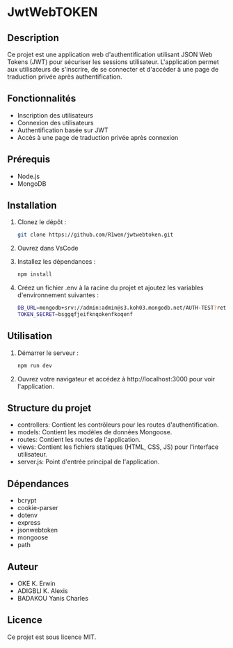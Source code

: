 # JwtWebTOKEN

## Description

Ce projet est une application web d'authentification utilisant JSON Web Tokens (JWT) pour sécuriser les sessions utilisateur. L'application permet aux utilisateurs de s'inscrire, de se connecter et d'accéder à une page de traduction privée après authentification.

## Fonctionnalités

- Inscription des utilisateurs
- Connexion des utilisateurs
- Authentification basée sur JWT
- Accès à une page de traduction privée après connexion

## Prérequis

- Node.js
- MongoDB

## Installation

1. Clonez le dépôt :

   ```sh
   git clone https://github.com/R1wen/jwtwebtoken.git

   ```

2. Ouvrez dans VsCode

3. Installez les dépendances :

   ```sh
   npm install

   ```

4. Créez un fichier .env à la racine du projet et ajoutez les variables d'environnement suivantes :
   ```sh
   DB_URL=mongodb+srv://admin:admin@s3.koh03.mongodb.net/AUTH-TEST?retryWrites=true&w=majority&appName=s3
   TOKEN_SECRET=bsggqfjeifknqokenfkoqenf
   ```

## Utilisation

1. Démarrer le serveur :

   ```sh
   npm run dev

   ```

2. Ouvrez votre navigateur et accédez à http://localhost:3000 pour voir l'application.

## Structure du projet

- controllers: Contient les contrôleurs pour les routes d'authentification.
- models: Contient les modèles de données Mongoose.
- routes: Contient les routes de l'application.
- views: Contient les fichiers statiques (HTML, CSS, JS) pour l'interface utilisateur.
- server.js: Point d'entrée principal de l'application.

## Dépendances

- bcrypt
- cookie-parser
- dotenv
- express
- jsonwebtoken
- mongoose
- path

## Auteur

- OKE K. Erwin
- ADIGBLI K. Alexis
- BADAKOU Yanis Charles 


## Licence

Ce projet est sous licence MIT.
